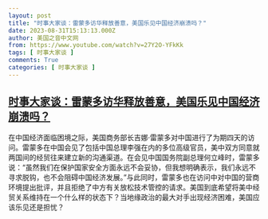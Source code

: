 ```yaml
---
layout: post
title: "时事大家谈：雷蒙多访华释放善意，美国乐见中国经济崩溃吗？"
date: 2023-08-31T15:13:13.000Z
author: 美国之音中文网
from: https://www.youtube.com/watch?v=27Y2O-YFkKk
tags: [ 时事大家谈 ]
comments: True
categories: [ 时事大家谈 ]
---
```

<!--1693494793000-->
[时事大家谈：雷蒙多访华释放善意，美国乐见中国经济崩溃吗？](https://www.youtube.com/watch?v=27Y2O-YFkKk)
------

<div>
在中国经济面临困境之际，美国商务部长吉娜·雷蒙多对中国进行了为期四天的访问。雷蒙多在中国会见了包括中国总理李强在内的多位高级官员，美中双方同意就两国间的经贸往来建立新的沟通渠道。在会见中国国务院副总理何立峰时，雷蒙多说：“虽然我们在保护国家安全方面永远不会妥协，但我想明确表示，我们永远不寻求脱钩，也不会阻碍中国经济发展。”与此同时，雷蒙多也在访问中对中国的营商环境提出批评，并且拒绝了中方有关放松技术管控的请求。美国到底希望将美中经贸关系维持在一个什么样的状态下？当地缘政治的最大对手出现经济困难，美国应该乐见还是担忧？
</div>
